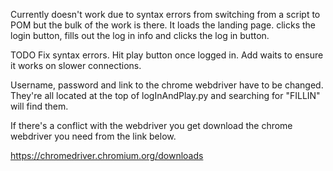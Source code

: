 Currently doesn't work due to syntax errors from switching from a script to POM but the bulk of the work is there. It loads the landing page. clicks the login button, fills out the log in info and clicks the log in button.

TODO
Fix syntax errors.
Hit play button once logged in.
Add waits to ensure it works on slower connections.

Username, password and link to the chrome webdriver have to be changed. They're all located at the top of logInAndPlay.py and searching for "FILLIN" will find them.

If there's a conflict with the webdriver you get download the chrome webdriver you need from the link below.

https://chromedriver.chromium.org/downloads